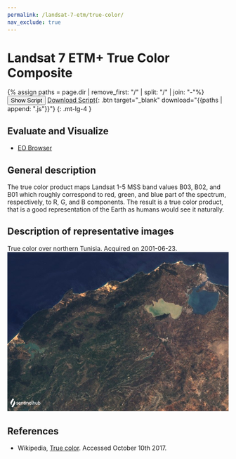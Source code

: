 ```yaml
---
permalink: /landsat-7-etm/true-color/
nav_exclude: true
---
```


# Landsat 7 ETM+ True Color Composite

{% assign paths = page.dir | remove_first: "/" | split: "/" | join: "-"%}
<button class="btn btn-primary" id="toggle-script" onclick="toggleScript()">Show Script</button>
[Download Script](script.js){: .btn target="_blank" download="{{paths | append: ".js"}}"}
{: .mt-lg-4 }

<div id="script" style="display:none;"> 
{% highlight javascript %}
{% include_relative script.js %}
{% endhighlight %}
</div>

## Evaluate and Visualize

- [EO Browser](https://sentinelshare.page.link/6cyy)

## General description

The true color product maps Landsat 1-5 MSS band values B03, B02, and B01 which roughly correspond to red, green, and blue part of the spectrum, respectively, to R, G, and B components. The result is a true color product, that is a good representation of the Earth as humans would see it naturally.

## Description of representative images

True color over northern Tunisia. Acquired on 2001-06-23.
![The script example 1](fig/fig1.png)

## References
 - Wikipedia, [True color](https://en.wikipedia.org/wiki/False_color#True_color). Accessed October 10th 2017.



